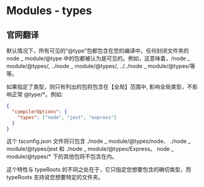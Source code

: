# Modules - types

## 官网翻译
默认情况下，所有可见的“@type”包都包含在您的编译中。任何封闭文件夹的 node _ module/@type 中的包都被认为是可见的。例如，这意味着，/node _ module/@types/, ../node _ module/@types/, ../../node _ module/@types/等等。

如果指定了类型，则只有列出的包将包含在【全局】范围中, 影响全局类型，不影响正常 @type/*。例如:
```json
{
  "compilerOptions": {
    "types": ["node", "jest", "express"]
  }
}
```
这个 tsconfig.json 文件将只包含 ./node _ module/@types/node、 ./node _ module/@types/jest 和 ./node _ module/@types/Express。 node _ module/@types/* 下的其他包将不包含在内。


这个特性与 typeRoots 的不同之处在于，它只指定您想要包含的确切类型，而 typeRoots 支持说您想要特定的文件夹。
